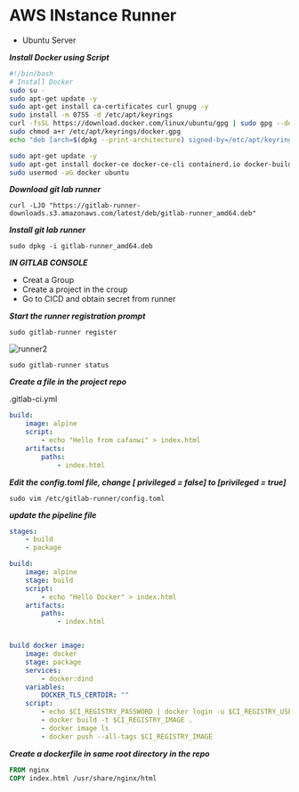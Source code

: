 # AWS INstance Runner
- Ubuntu Server

***Install Docker using Script***

```sh
#!/bin/bash
# Install Docker
sudo su -
sudo apt-get update -y
sudo apt-get install ca-certificates curl gnupg -y
sudo install -m 0755 -d /etc/apt/keyrings
curl -fsSL https://download.docker.com/linux/ubuntu/gpg | sudo gpg --dearmor -o /etc/apt/keyrings/docker.gpg
sudo chmod a+r /etc/apt/keyrings/docker.gpg 
echo "deb [arch=$(dpkg --print-architecture) signed-by=/etc/apt/keyrings/docker.gpg] https://download.docker.com/linux/ubuntu $(. /etc/os-release && echo "$VERSION_CODENAME") stable" | sudo tee /etc/apt/sources.list.d/docker.list > /dev/null

sudo apt-get update -y
sudo apt-get install docker-ce docker-ce-cli containerd.io docker-buildx-plugin docker-compose-plugin -y
sudo usermod -aG docker ubuntu
```


***Download git lab runner***

```
curl -LJO "https://gitlab-runner-downloads.s3.amazonaws.com/latest/deb/gitlab-runner_amd64.deb"
```

***Install git lab runner***

```
sudo dpkg -i gitlab-runner_amd64.deb
```

***IN GITLAB CONSOLE***

- Creat a Group
- Create a project in the croup
- Go to CICD and obtain secret from runner

***Start the runner registration prompt***

```
sudo gitlab-runner register
```

![runner2](photos/runner2.png)

```
sudo gitlab-runner status
```

***Create a file in the project repo***

.gitlab-ci.yml

```yaml
build:
    image: alpine
    script:
        - echo "Hello from cafanwi" > index.html
    artifacts:
        paths:
            - index.html 

```

***Edit the config.toml file, change [ privileged = false] to [privileged = true]***

```
sudo vim /etc/gitlab-runner/config.toml
```

***update the pipeline file*** 

```yaml
stages:
    - build
    - package

build:
    image: alpine
    stage: build
    script:
        - echo "Hello Docker" > index.html
    artifacts:
        paths:
            - index.html 


build docker image:
    image: docker
    stage: package
    services:
        - docker:dind
    variables:
        DOCKER_TLS_CERTDIR: ""
    script:
        - echo $CI_REGISTRY_PASSWORD | docker login -u $CI_REGISTRY_USER $CI_REGISTRY --password-stdin
        - docker build -t $CI_REGISTRY_IMAGE .
        - docker image ls
        - docker push --all-tags $CI_REGISTRY_IMAGE
```

***Create a dockerfile in same root directory in the repo***

```Dockerfile
FROM nginx
COPY index.html /usr/share/nginx/html
```
